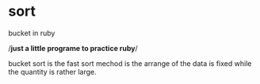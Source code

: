 sort
====

bucket in ruby

/**just a little programe to practice ruby**/

bucket sort is the fast sort mechod is the arrange of the data is fixed while the quantity is rather large.
